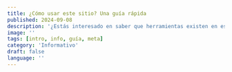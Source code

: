 ```yaml
---
title: ¿Cómo usar este sitio? Una guía rápida
published: 2024-09-08
description: '¿Estás interesado en saber que herramientas existen en este sitio? ¿Tienes alguna sugerencia para mejorarlo? ¡Lee este artículo para aprender más!'
image: ''
tags: [intro, info, guía, meta]
category: 'Informativo'
draft: false 
language: ''
---
```

